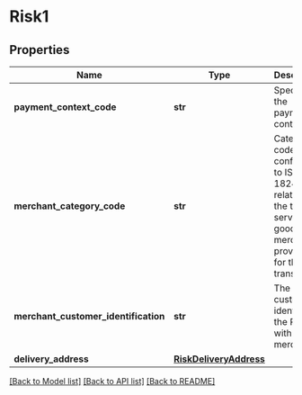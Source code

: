 # Risk1

## Properties
Name | Type | Description | Notes
------------ | ------------- | ------------- | -------------
**payment_context_code** | **str** | Specifies the payment context | [optional] 
**merchant_category_code** | **str** | Category code conforms to ISO 18245, related to the type of services or goods the merchant provides for the transaction | [optional] 
**merchant_customer_identification** | **str** | The unique customer identifier of the PSU with the merchant. | [optional] 
**delivery_address** | [**RiskDeliveryAddress**](RiskDeliveryAddress.md) |  | [optional] 

[[Back to Model list]](../README.md#documentation-for-models) [[Back to API list]](../README.md#documentation-for-api-endpoints) [[Back to README]](../README.md)


